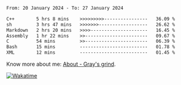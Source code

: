 <!--START_SECTION:waka-->

```txt
From: 20 January 2024 - To: 27 January 2024

C++        5 hrs 8 mins    >>>>>>>>>----------------   36.09 %
sh         3 hrs 47 mins   >>>>>>>------------------   26.62 %
Markdown   2 hrs 20 mins   >>>>---------------------   16.45 %
Assembly   1 hr 22 mins    >>-----------------------   09.67 %
C          54 mins         >>-----------------------   06.39 %
Bash       15 mins         -------------------------   01.78 %
XML        12 mins         -------------------------   01.45 %
```

<!--END_SECTION:waka-->

<!-- [![grayxu's github stats](https://github-readme-stats.vercel.app/api?username=grayxu&count_private=true&show_icons=true)](https://github.com/grayxu) -->

Know more about me: [About - Gray's grind](https://www.grayxu.cn/).
<p align="left">
  <a href="https://wakatime.com/@grayxu" target="_blank">
    <img alt="Wakatime" src="https://wakatime.com/badge/user/c69eb31e-43a1-463f-8968-c3449e386f57.svg"/>
  </a>
</p>

